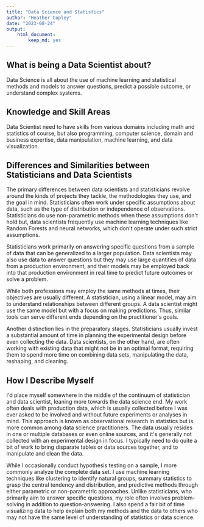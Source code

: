 ```yaml
---
title: "Data Science and Statistics"
author: "Heather Copley"
date: "2023-08-24"
output: 
    html_document:
        keep_md: yes
---
```


## What is being a Data Scientist about?  

Data Science is all about the use of machine learning and statistical methods and models to answer questions, predict a possible outcome, or understand complex systems. 

## Knowledge and Skill Areas

Data Scientist need to have skills from various domains including math and statistics of course, but also programming, computer science, domain and business expertise, data manipulation, machine learning, and data visualization. 

## Differences and Similarities between Statisticians and Data Scientists

The primary differences between data scientists and statisticians revolve around the kinds of projects they tackle, the methodologies they use, and the goal in mind. Statisticians often work under specific assumptions about data, such as the type of distribution or independence of observations. Statisticians do use non-parametric methods when these assumptions don't hold but, data scientists frequently use machine learning techniques like Random Forests and neural networks, which don't operate under such strict assumptions. 

Statisticians work primarily on answering specific questions from a sample of data that can be generalized to a larger population. Data scientists may also use data to answer questions but they may use large quantities of data from a production environment, and their models may be employed back into that production environment in real time to predict future outcomes or solve a problem. 

While both professions may employ the same methods at times, their objectives are usually different. A statistician, using a linear model, may aim to understand relationships between different groups. A data scientist might use the same model but with a focus on making predictions. Thus, similar tools can serve different ends depending on the practitioner's goals.

Another distinction lies in the preparatory stages. Statisticians usually invest a substantial amount of time in planning the experimental design before even collecting the data. Data scientists, on the other hand, are often working with existing data that might not be in an optimal format, requiring them to spend more time on combining data sets, manipulating the data, reshaping, and cleaning. 

## How I Describe Myself

I'd place myself somewhere in the middle of the continuum of statistician and data scientist, leaning more towards the data science end. My work often deals with production data, which is usually collected before I was ever asked to be involved and without future experiments or analyses in mind. This approach is known as observational research in statistics but is more common among data science practitioners. The data usually resides in one or multiple databases or even online sources, and it's generally not collected with an experimental design in focus. I typically need to do quite a bit of work to bring disparate tables or data sources together, and to manipulate and clean the data.  

While I occasionally conduct hypothesis testing on a sample, I more commonly analyze the complete data set. I use machine learning techniques like clustering to identify natural groups, summary statistics to grasp the central tendency and distribution, and predictive methods through either parametric or non-parametric approaches. Unlike statisticians, who primarily aim to answer specific questions, my role often involves problem-solving in addition to question-answering. I also spend a fair bit of time visualizing data to help explain both my methods and the data to others who may not have the same level of understanding of statistics or data science. 
